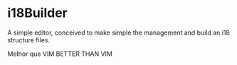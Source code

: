 # i18Builder
A simple editor, conceived to make simple the management and build an i18 structure files.

Melhor que VIM
BETTER THAN VIM
